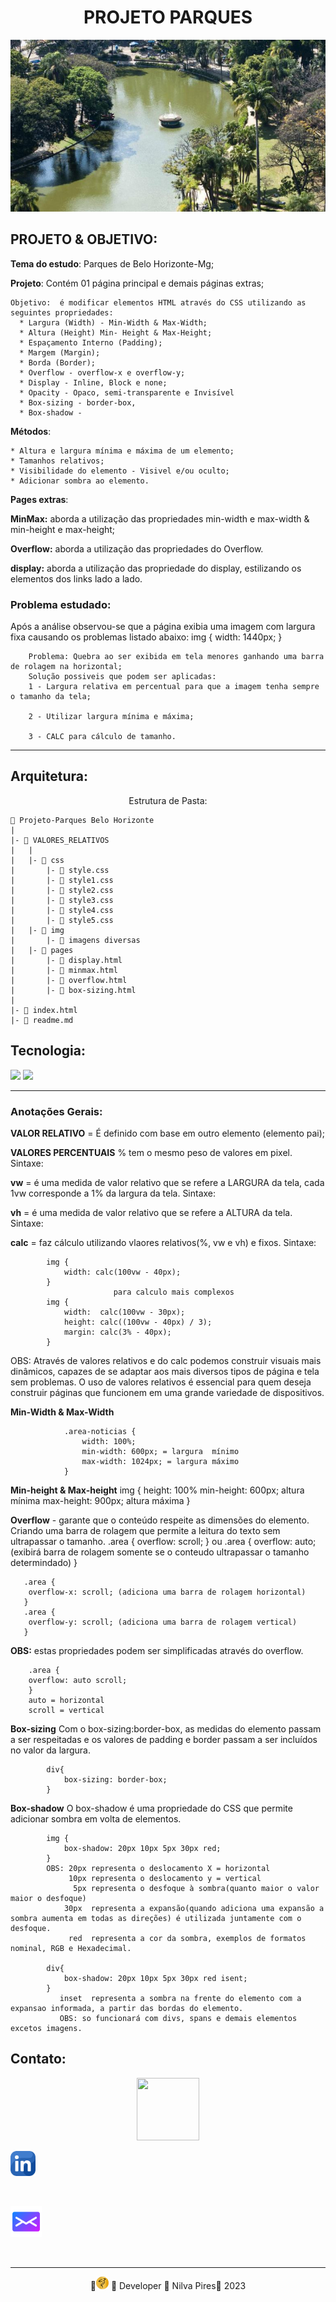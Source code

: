 # <center>PROJETO PARQUES</center>
![parques](img/municipal1.jpg)



## PROJETO & OBJETIVO:

__Tema do estudo__: Parques de Belo Horizonte-Mg;

__Projeto__:  Contém  01 página principal e demais páginas extras;

    Objetivo:  é modificar elementos HTML através do CSS utilizando as seguintes propriedades:
      * Largura (Width) - Min-Width & Max-Width;
      * Altura (Height) Min- Height & Max-Height;
      * Espaçamento Interno (Padding);
      * Margem (Margin);
      * Borda (Border);
      * Overflow - overflow-x e overflow-y;
      * Display - Inline, Block e none;
      * Opacity - Opaco, semi-transparente e Invisível
      * Box-sizing - border-box,
      * Box-shadow - 

  __Métodos__:

    * Altura e largura mínima e máxima de um elemento; 
    * Tamanhos relativos;
    * Visibilidade do elemento - Visivel e/ou oculto;
    * Adicionar sombra ao elemento.

 __Pages extras__:

__MinMax:__ aborda a utilização das propriedades min-width e max-width & min-height e max-height;

__Overflow:__ aborda a utilização das propriedades do Overflow.

__display:__ aborda a utilização das propriedade do display, estilizando os elementos  dos links lado a lado.


### Problema estudado:
Após a análise  observou-se que a  página  exibia uma imagem com largura fixa causando os problemas listado abaixo:
img {
    width: 1440px;
}

        Problema: Quebra ao ser exibida em tela menores ganhando uma barra de rolagem na horizontal;
        Solução possiveis que podem ser aplicadas: 
        1 - Largura relativa em percentual para que a imagem tenha sempre o tamanho da tela;

        2 - Utilizar largura mínima e máxima;

        3 - CALC para cálculo de tamanho.

---
## Arquitetura:

<center>Estrutura de Pasta:</center>


    📁 Projeto-Parques Belo Horizonte
    |
    |- 📁 VALORES_RELATIVOS
    |   |
    |   |- 📁 css
    |       |- 📑 style.css
    |       |- 📑 style1.css
    |       |- 📑 style2.css
    |       |- 📑 style3.css
    |       |- 📑 style4.css
    |       |- 📑 style5.css
    |   |- 📁 img
    |       |- 📑 imagens diversas
    |   |- 📁 pages
    |       |- 📑 display.html
    |       |- 📑 minmax.html
    |       |- 📑 overflow.html
    |       |- 📑 box-sizing.html
    |
    |- 📑 index.html
    |- 📑 readme.md
  
## Tecnologia:
![](https://img.shields.io/badge/HTML-239120?style=for-the-badge&logo=html5&logoColor=white)
![](https://img.shields.io/badge/CSS-239120?&style=for-the-badge&logo=css3&logoColor=white)  

---

### Anotações Gerais:
__VALOR RELATIVO__ = É definido com base em outro elemento (elemento pai);


__VALORES PERCENTUAIS__ % tem o mesmo peso de valores em pixel.
Sintaxe: 

__vw__ = é uma medida de valor relativo que se refere a LARGURA da tela, cada 1vw corresponde a 1% da largura da tela.
Sintaxe:

__vh__ = é uma medida de valor relativo que se refere a ALTURA  da tela.
Sintaxe:

__calc__ = faz cálculo utilizando vlaores relativos(%, vw e vh) e fixos.
Sintaxe:

            img {
                width: calc(100vw - 40px);
            }
                           para calculo mais complexos
            img {
                width:  calc(100vw - 30px);
                height: calc((100vw - 40px) / 3);
                margin: calc(3% - 40px);
            }
  OBS: Através de valores relativos e do calc podemos construir visuais mais dinâmicos, capazes de se adaptar aos mais diversos tipos de página e tela sem problemas. O uso de valores relativos é essencial para quem deseja construir páginas que funcionem em uma grande variedade de dispositivos.

__Min-Width & Max-Width__ 

                .area-noticias {
                    width: 100%;
                    min-width: 600px; = largura  mínimo
                    max-width: 1024px; = largura máximo
                }

__Min-height & Max-height__ 
                img {
                        height: 100%
                        min-height: 600px; altura mínima
                        max-height: 900px; altura máxima
                }

__Overflow__ - garante que o conteúdo respeite as dimensões do elemento. Criando uma barra de rolagem que permite a leitura do texto sem ultrapassar o tamanho.
       .area {
        overflow: scroll;
       }
       ou
       .area {
        overflow: auto; (exibirá barra de rolagem somente se o conteudo ultrapassar o tamanho determindado)
       }

      
       .area {
        overflow-x: scroll; (adiciona uma barra de rolagem horizontal)
       }
       .area {
        overflow-y: scroll; (adiciona uma barra de rolagem vertical)
       }
__OBS:__ estas propriedades podem ser simplificadas através do overflow.

        .area {
        overflow: auto scroll;
        }
        auto = horizontal
        scroll = vertical

__Box-sizing__ Com o box-sizing:border-box, as medidas do elemento passam a ser respeitadas e os valores de padding e border passam a ser incluídos no valor da largura.

            div{
                box-sizing: border-box;
            }


__Box-shadow__ O box-shadow é uma propriedade do CSS que permite adicionar sombra em volta de elementos.

            img {
                box-shadow: 20px 10px 5px 30px red;
            }
            OBS: 20px representa o deslocamento X = horizontal
                 10px representa o deslocamento y = vertical
                  5px representa o desfoque à sombra(quanto maior o valor maior o desfoque)
                30px  representa a expansão(quando adiciona uma expansão a sombra aumenta em todas as direções) é utilizada juntamente com o desfoque.
                 red  representa a cor da sombra, exemplos de formatos nominal, RGB e Hexadecimal.

            div{
                box-shadow: 20px 10px 5px 30px red isent;
            }
               inset  representa a sombra na frente do elemento com a expansao informada, a partir das bordas do elemento.
               OBS: so funcionará com divs, spans e demais elementos excetos imagens.

## Contato:

<center><img src="https://gifmania.com.br/wp-content/uploads/2020/12/fala_comigo.gif" width="100px" height="100px"></center>


<widht><a href="https://www.linkedin.com/in/nilva-pires" target="_blank">
<img text-align="left"  src="img/linkedin.png" alt="linkedin" width="40px" height="40px"></a></widht>  

<br>


 <left><a href="mailto:piresnilva@gmail.com" target="_blank">
<img text-align="right" src="img/email.png" alt="e-mail"  width="50px" height="50px"></a>  </left>

<br>  

___

<center>🔸<img src="img/mpnf.png" width="20px" height="20px"> 🔸 Developer 🔸 Nilva Pires🔸 2023</center>
